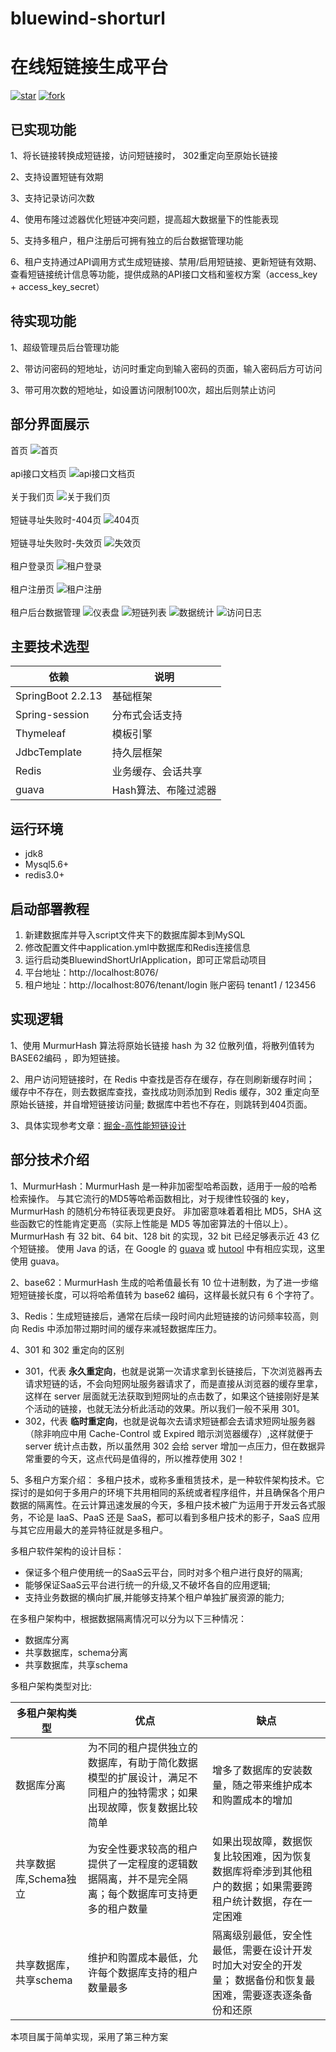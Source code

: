 # bluewind-shorturl
# 在线短链接生成平台

<a href='https://gitee.com/leisureLXY/bluewind-shorturl/stargazers'><img src='https://gitee.com/leisureLXY/bluewind-shorturl/badge/star.svg?theme=dark' alt='star'></img></a>
<a href='https://gitee.com/leisureLXY/bluewind-shorturl/members'><img src='https://gitee.com/leisureLXY/bluewind-shorturl/badge/fork.svg?theme=dark' alt='fork'></img></a>

## 已实现功能
1、将长链接转换成短链接，访问短链接时， 302重定向至原始长链接

2、支持设置短链有效期

3、支持记录访问次数

4、使用布隆过滤器优化短链冲突问题，提高超大数据量下的性能表现

5、支持多租户，租户注册后可拥有独立的后台数据管理功能

6、租户支持通过API调用方式生成短链接、禁用/启用短链接、更新短链有效期、查看短链接统计信息等功能，提供成熟的API接口文档和鉴权方案（access_key + access_key_secret）

## 待实现功能
1、超级管理员后台管理功能

2、带访问密码的短地址，访问时重定向到输入密码的页面，输入密码后方可访问

3、带可用次数的短地址，如设置访问限制100次，超出后则禁止访问

## 部分界面展示
首页
![首页](src/main/resources/static/images/readme/首页.png)
<br/><br/>
api接口文档页
![api接口文档页](src/main/resources/static/images/readme/api接口文档.png)
<br/><br/>
关于我们页
![关于我们页](src/main/resources/static/images/readme/关于我们.png)
<br/><br/>
短链寻址失败时-404页
![404页](src/main/resources/static/images/readme/example_404.png)
<br/><br/>
短链寻址失败时-失效页
![失效页](src/main/resources/static/images/readme/example_expire.png)
<br/><br/>
租户登录页
![租户登录](src/main/resources/static/images/readme/租户登录.png)
<br/><br/>
租户注册页
![租户注册](src/main/resources/static/images/readme/租户注册.png)
<br/><br/>
租户后台数据管理
![仪表盘](src/main/resources/static/images/readme/仪表盘.png)
![短链列表](src/main/resources/static/images/readme/短链列表.png)
![数据统计](src/main/resources/static/images/readme/数据统计.png)
![访问日志](src/main/resources/static/images/readme/访问日志.png)

## 主要技术选型
| 依赖                | 说明           |
|-------------------|--------------|
| SpringBoot 2.2.13 | 基础框架         |
| Spring-session    | 分布式会话支持      |
| Thymeleaf         | 模板引擎         |
| JdbcTemplate      | 持久层框架        |
| Redis             | 业务缓存、会话共享    |
| guava             | Hash算法、布隆过滤器 |

## 运行环境
- jdk8
- Mysql5.6+
- redis3.0+

## 启动部署教程

1. 新建数据库并导入script文件夹下的数据库脚本到MySQL
2. 修改配置文件中application.yml中数据库和Redis连接信息
3. 运行启动类BluewindShortUrlApplication，即可正常启动项目
4. 平台地址：http://localhost:8076/
5. 租户地址：http://localhost:8076/tenant/login  账户密码 tenant1 / 123456

## 实现逻辑
1、使用 MurmurHash 算法将原始长链接 hash 为 32 位散列值，将散列值转为 BASE62编码 ，即为短链接。

2、用户访问短链接时，在 Redis 中查找是否存在缓存，存在则刷新缓存时间；
   缓存中不存在，则去数据库查找，查找成功则添加到 Redis 缓存，302 重定向至原始长链接，并自增短链接访问量;
   数据库中若也不存在，则跳转到404页面。

3、具体实现参考文章：[掘金-高性能短链设计](https://juejin.cn/post/6844904090602848270) 

## 部分技术介绍
1、MurmurHash：MurmurHash 是一种非加密型哈希函数，适用于一般的哈希检索操作。
    与其它流行的MD5等哈希函数相比，对于规律性较强的 key，MurmurHash 的随机分布特征表现更良好。
    非加密意味着着相比 MD5，SHA 这些函数它的性能肯定更高（实际上性能是 MD5 等加密算法的十倍以上）。
    MurmurHash 有 32 bit、64 bit、128 bit 的实现，32 bit 已经足够表示近 43 亿个短链接。
    使用 Java 的话，在 Google 的 [guava](https://github.com/google/guava) 
    或 [hutool](https://github.com/dromara/hutool) 中有相应实现，这里使用 guava。
    
2、base62：MurmurHash 生成的哈希值最长有 10 位十进制数，为了进一步缩短短链接长度，可以将哈希值转为 base62 编码，这样最长就只有 6 个字符了。

3、Redis：生成短链接后，通常在后续一段时间内此短链接的访问频率较高，则向 Redis 中添加带过期时间的缓存来减轻数据库压力。
    
4、301 和 302 重定向的区别
   - 301，代表 **永久重定向**，也就是说第一次请求拿到长链接后，下次浏览器再去请求短链的话，不会向短网址服务器请求了，而是直接从浏览器的缓存里拿，这样在 server 层面就无法获取到短网址的点击数了，如果这个链接刚好是某个活动的链接，也就无法分析此活动的效果。所以我们一般不采用 301。
   - 302，代表 **临时重定向**，也就是说每次去请求短链都会去请求短网址服务器（除非响应中用 Cache-Control 或 Expired 暗示浏览器缓存）,这样就便于 server 统计点击数，所以虽然用 302 会给 server 增加一点压力，但在数据异常重要的今天，这点代码是值得的，所以推荐使用 302！
  
5、多租户方案介绍：
多租户技术，或称多重租赁技术，是一种软件架构技术。它探讨的是如何于多用户的环境下共用相同的系统或者程序组件，并且确保各个用户数据的隔离性。在云计算迅速发展的今天，多租户技术被广为运用于开发云各式服务，不论是 IaaS、PaaS 还是 SaaS，都可以看到多租户技术的影子，SaaS 应用与其它应用最大的差异特征就是多租户。

多租户软件架构的设计目标：
   - 保证多个租户使用统一的SaaS云平台，同时对多个租户进行良好的隔离;
   - 能够保证SaaS云平台进行统一的升级,又不破坏各自的应用逻辑;
   - 支持业务数据的横向扩展,并能够支持某个租户单独扩展资源的能力;

在多租户架构中，根据数据隔离情况可以分为以下三种情况：
   - 数据库分离
   - 共享数据库，schema分离
   - 共享数据库，共享schema

多租户架构类型对比:

| 多租户架构类型 | 优点 | 缺点 |
| ------- | ------- | ------- |
|     数据库分离    |   为不同的租户提供独立的数据库，有助于简化数据模型的扩展设计，满足不同租户的独特需求；如果出现故障，恢复数据比较简单   | 增多了数据库的安装数量，随之带来维护成本和购置成本的增加 |
| 共享数据库,Schema独立 | 为安全性要求较高的租户提供了一定程度的逻辑数据隔离，并不是完全隔离；每个数据库可支持更多的租户数量 | 如果出现故障，数据恢复比较困难，因为恢复数据库将牵涉到其他租户的数据；如果需要跨租户统计数据，存在一定困难 |
| 共享数据库，共享schema | 维护和购置成本最低，允许每个数据库支持的租户数量最多 | 隔离级别最低，安全性最低，需要在设计开发时加大对安全的开发量； 数据备份和恢复最困难，需要逐表逐条备份和还原 |

本项目属于简单实现，采用了第三种方案